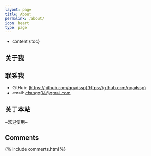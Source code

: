 ```yaml
---
layout: page
title: About
permalink: /about/
icon: heart
type: page
---
```


* content
{:toc}

## 关于我

## 联系我

* GitHub: [https://github.com/qqadssp](https://github.com/qqadssp)
* email: changq04@gmail.com

## 关于本站

~欢迎使用~

## Comments

{% include comments.html %}
